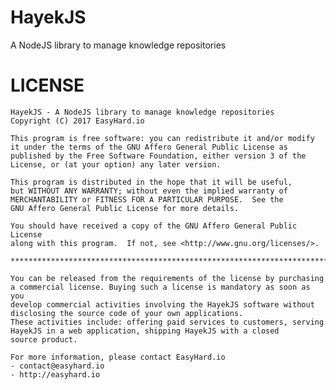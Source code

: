 # HayekJS
A NodeJS library to manage knowledge repositories


# LICENSE

    HayekJS - A NodeJS library to manage knowledge repositories
    Copyright (C) 2017 EasyHard.io

    This program is free software: you can redistribute it and/or modify
    it under the terms of the GNU Affero General Public License as
    published by the Free Software Foundation, either version 3 of the
    License, or (at your option) any later version.

    This program is distributed in the hope that it will be useful,
    but WITHOUT ANY WARRANTY; without even the implied warranty of
    MERCHANTABILITY or FITNESS FOR A PARTICULAR PURPOSE.  See the
    GNU Affero General Public License for more details.

    You should have received a copy of the GNU Affero General Public License
    along with this program.  If not, see <http://www.gnu.org/licenses/>.
    
    **************************************************************************
        
    You can be released from the requirements of the license by purchasing
    a commercial license. Buying such a license is mandatory as soon as you
    develop commercial activities involving the HayekJS software without
    disclosing the source code of your own applications.
    These activities include: offering paid services to customers, serving
    HayekJS in a web application, shipping HayekJS with a closed
    source product.
    
    For more information, please contact EasyHard.io
    - contact@easyhard.io
    - http://easyhard.io
